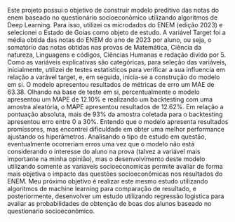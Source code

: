 Este projeto possui o objetivo de construir modelo preditivo das notas do enem baseado no questionário socioeconômico utilizando algoritmos de Deep Learning. Para isso, utilizei os microdados do ENEM (edição 2023) e selecionei o Estado de Goias como objeto de estudo. 
A variável Target foi a média obtida das notas do ENEM do ano de 2023 por aluno, ou seja, o somatório das notas obtidas nas provas de Matemática, Ciência da natureza, Linguagens e códigos, Ciências Humanas e redação divido por 5. Como as variáveis explicativas são categóricas, para seleção das variáveis, inicialmente, utilizei de testes estatisticos para verificar a sua influencia em relação a varável target, e, em seguida, inicia-se a construção do modelo em si.
O modelo apresentou resultados de métricas de erro um MAE de 63.38. Olhando na base de teste em si, percentualmente o modelo apresentou um MAPE de 12.10% e realizando um backtesting com uma amostra aleatória, o MAPE apresentou resultados de 12.62%. 
Em relação a pontuação absoluta, mais de 93% da amostra coletada para o backtesting apresentou erro entre 0 a 30%.
Entendo que o modelo apresenta resultados promissores, mas encontrei dificuldade em obter uma melhor performance ajustando os hiperâmetros. Analisando o tipo de estudo em questão, eventualmente ocorreriam erros uma vez que o modelo não está considerando o interesse do aluno na prova (talvez a variável mais importante na minha opinião), mas o desenvolvimento deste modelo utilizando somente as variaveis socioeconomicas permite avaliar de forma mais objetiva o impacto das questões socioeconômicas nos resultados do ENEM.
Meu próximo objetivo é realizar este mesmo estudo utilizando algoritmos de machine learning para comparação de resultado, e posteriormente, desenvolver um estudo utilizando regressão logistica para avaliar as probabilidades de obtenção de boas dos alunos baseado no questionario socioeconômico.
